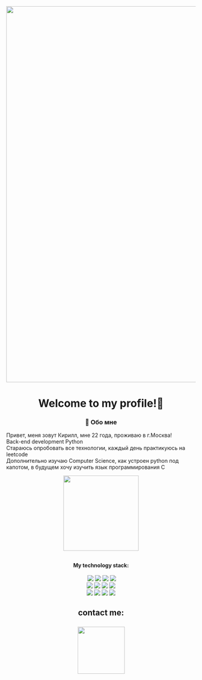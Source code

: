 



<div id="header" align="center">
  <a href="https://t.me/belskirill"> <img src="https://i.imgur.com/xjPIQqP.png" width="1000"/></a>
</div>






<div id="badges" align="center">
<h1>Welcome to my profile!👋</h1>
</div>



<div align="center">
  <h3>
🚀 Обо мне
  </h3>
  </div>
<p>Привет, меня зовут Кирилл, мне 22 года, проживаю в г.Москва!<br/>
Back-end development Python<br/>
Стараюсь опробовать все технологии, каждый день практикуюсь на leetcode <br/>  
Дополнительно изучаю Computer Science, как устроен python под капотом, в будущем хочу изучить язык программирования С
</p>





<div id="header" align="center">
  <a href="https://t.me/belskirill"> <img src="https://i.giphy.com/media/v1.Y2lkPTc5MGI3NjExOGluYnQwMXczN2M2ZXpwcnhxMDliYTlxcHVvbHR1d3UycWFybGV2aiZlcD12MV9pbnRlcm5hbF9naWZfYnlfaWQmY3Q9cw/fvx95jkua5th3YeThr/giphy.gif" width="200"/></a>
</div>

<h2></h2>





<div id="badges" align="center" > 
  <h4>
    My technology stack:
  </h4>
  <a href="https://t.me/belskirill"><img src="https://img.shields.io/badge/Python-gray?logo=python&logoColor=white&labelColor=3776AB" alt=""></a>
  <a href="https://t.me/121212"><img src="https://img.shields.io/badge/Postgresql-gray?style=flat&logo=postgresql&logoColor=white&logoSize=100&labelColor=3a6c94"></a>
  <a href="https://t.me/belsk"><img src="https://img.shields.io/badge/Git-gray?style=flat&logo=git&logoColor=white&logoSize=100&labelColor=f1563b"></a>
  <a href="https://t.me/bels1232323kirill"><img src="https://img.shields.io/badge/FastApi-gray?style=flat&logo=fastapi&logoColor=white&logoSize=100&labelColor=1b9a8e"></a>
  <a href="https://t.me/bels4343434kirill"><img src="https://img.shields.io/badge/Django-gray?style=flat&logo=django&logoColor=white&logoSize=100&labelColor=003e2b"></a>
  <br/> 
  <a href="https://t.me/bels4343434kirill"><img src="https://img.shields.io/badge/sqlalchemy-gray?style=flat&logo=sqlalchemy&logoColor=white&logoSize=100&labelColor=cc302e"></a>
  <a href="https://t.me/bels4343434kirill"><img src="https://img.shields.io/badge/apachekafka-gray?style=flat&logo=apachekafka&logoColor=white&logoSize=100&labelColor=808080"></a>
  <a href="https://t.me/bels4343434kirill"><img src="https://img.shields.io/badge/Rabbitmq-gray?style=flat&logo=rabbitmq&logoColor=white&logoSize=100&labelColor=%23FF6600"></a>
  <a href="https://t.me/bels4343434kirill"><img src="https://img.shields.io/badge/Docker-gray?style=flat&logo=docker&logoColor=white&logoSize=100&labelColor=2668ee"></a>
  <br/> 
  <a href="https://t.me/bels4343434kirill"><img src="https://img.shields.io/badge/Swagger-gray?style=flat-square&logo=swagger&logoColor=white&labelColor=%2385EA2D"></a>
  <a href="https://t.me/bels4343434kirill"><img src="https://img.shields.io/badge/Postman-gray?style=flat-square&logo=postman&logoColor=white&labelColor=%23FF6C37"></a>
  <a href="https://t.me/bels4343434kirill"><img src="https://img.shields.io/badge/Jira-gray?style=flat&logo=jira&logoColor=white&logoSize=100&labelColor=%230052CC"></a>
  <a href="https://t.me/bels4343434kirill"><img src="https://img.shields.io/badge/Confluence-gray?style=flat&logo=confluence&logoColor=white&logoSize=100&labelColor=%23172B4D" ></a>





</div>

  <h2></h2>

<div id="badges" align="center">
  <h2>
contact me:<br/> 
    <br/> 
<a href="https://t.me/belskirill"><img src="https://img.shields.io/badge/Telegram-%2326A5E4?style=flat-square&logo=telegram&logoColor=white&labelColor=%2326A5E4" width="125"/></a>
     <br/> 
</h2>
</div>
